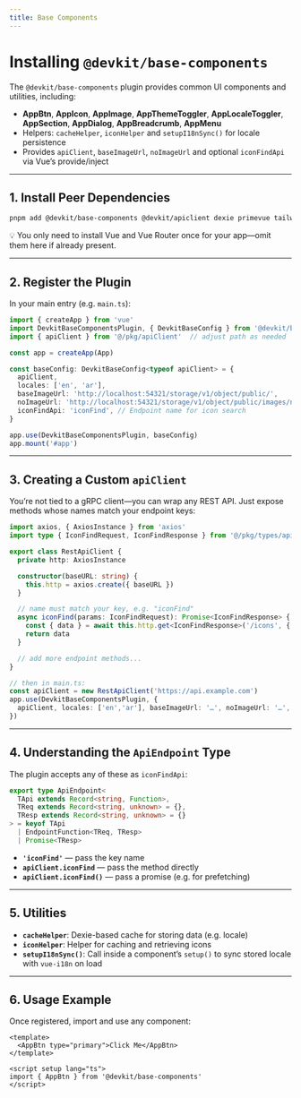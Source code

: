 ```yaml
---
title: Base Components
---
```


# Installing `@devkit/base-components`

The `@devkit/base-components` plugin provides common UI components and utilities, including:

- **AppBtn**, **AppIcon**, **AppImage**, **AppThemeToggler**, **AppLocaleToggler**, **AppSection**, **AppDialog**, **AppBreadcrumb**, **AppMenu**  
- Helpers: `cacheHelper`, `iconHelper` and `setupI18nSync()` for locale persistence  
- Provides `apiClient`, `baseImageUrl`, `noImageUrl` and optional `iconFindApi` via Vue’s provide/inject  

---

## 1. Install Peer Dependencies

```bash
pnpm add @devkit/base-components @devkit/apiclient dexie primevue tailwindcss tailwindcss-primeui vue-i18n
````

<aside>
💡 You only need to install Vue and Vue Router once for your app—omit them here if already present.
</aside>

---

## 2. Register the Plugin

In your main entry (e.g. `main.ts`):

```ts
import { createApp } from 'vue'
import DevkitBaseComponentsPlugin, { DevkitBaseConfig } from '@devkit/base-components'
import { apiClient } from '@/pkg/apiClient'  // adjust path as needed

const app = createApp(App)

const baseConfig: DevkitBaseConfig<typeof apiClient> = {
  apiClient,
  locales: ['en', 'ar'],
  baseImageUrl: 'http://localhost:54321/storage/v1/object/public/',
  noImageUrl: 'http://localhost:54321/storage/v1/object/public/images/noimg.webp',
  iconFindApi: 'iconFind', // Endpoint name for icon search
}

app.use(DevkitBaseComponentsPlugin, baseConfig)
app.mount('#app')
```

---

## 3. Creating a Custom `apiClient`

You’re not tied to a gRPC client—you can wrap any REST API. Just expose methods whose names match your endpoint keys:

```ts
import axios, { AxiosInstance } from 'axios'
import type { IconFindRequest, IconFindResponse } from '@/pkg/types/api_types'

export class RestApiClient {
  private http: AxiosInstance

  constructor(baseURL: string) {
    this.http = axios.create({ baseURL })
  }

  // name must match your key, e.g. "iconFind"
  async iconFind(params: IconFindRequest): Promise<IconFindResponse> {
    const { data } = await this.http.get<IconFindResponse>('/icons', { params })
    return data
  }

  // add more endpoint methods...
}

// then in main.ts:
const apiClient = new RestApiClient('https://api.example.com')
app.use(DevkitBaseComponentsPlugin, { 
  apiClient, locales: ['en','ar'], baseImageUrl: '…', noImageUrl: '…', iconFindApi: 'iconFind' 
})
```

---

## 4. Understanding the `ApiEndpoint` Type

The plugin accepts any of these as `iconFindApi`:

```ts
export type ApiEndpoint<
  TApi extends Record<string, Function>,
  TReq extends Record<string, unknown> = {},
  TResp extends Record<string, unknown> = {}
> = keyof TApi
  | EndpointFunction<TReq, TResp>
  | Promise<TResp>
```

* **`'iconFind'`** — pass the key name
* **`apiClient.iconFind`** — pass the method directly
* **`apiClient.iconFind()`** — pass a promise (e.g. for prefetching)

---

## 5. Utilities

* **`cacheHelper`**: Dexie-based cache for storing data (e.g. locale)
* **`iconHelper`**: Helper for caching and retrieving icons
* **`setupI18nSync()`**: Call inside a component’s `setup()` to sync stored locale with `vue-i18n` on load

---

## 6. Usage Example

Once registered, import and use any component:

```vue
<template>
  <AppBtn type="primary">Click Me</AppBtn>
</template>

<script setup lang="ts">
import { AppBtn } from '@devkit/base-components'
</script>
```

